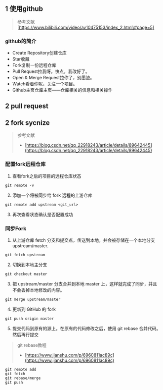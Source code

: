 ## 1 使用github
> 参考文献
> [https://www.bilibili.com/video/av10475153/index_2.html\#page=5]


### **github的简介**

* Create Repository创建仓库
* Star收藏
* Fork复制一份远程仓库
* Pull Request拉我呀，快点，我改好了。
* Open & Merge Request拉你了，别墨迹。
* Watch看着你呢，关注一个项目。
* Github主页仓库主页——仓库相关的信息和相关操作

## 2 pull request
## 2 fork sycnize

> 参考文献
> * [https://blog.csdn.net/qq_22918243/article/details/89642445](https://blog.csdn.net/qq_22918243/article/details/89642445)


### 配置fork远程仓库
1. 查看fork之后的项目的远程仓库状态
```
git remote -v
```
2. 添加一个将被同步给 fork 远程的上游仓库

```
git remote add upstream <git_url>
```
3. 再次查看状态确认是否配置成功

### 同步Fork

1. 从上游仓库 fetch 分支和提交点，传送到本地，并会被存储在一个本地分支 upstream/master.

```
git fetch upstream
```

2. 切换到本地主分支
```
git checkout master
```
3. 把 upstream/master 分支合并到本地 master 上，这样就完成了同步，并且不会丢掉本地修改的内容。
```
git merge upstream/master
```

4. 更新到 GitHub 的 fork
```
git push origin master
```
5. 提交代码到原有的源上。在原有的代码修改之后，使用 git rebase 合并代码。然后再行提交

> git rebase教程
> * [https://www.jianshu.com/p/6960811ac89c](https://www.jianshu.com/p/6960811ac89c)
```
git remote add
git fetch
git rebase/merge
git push
```

